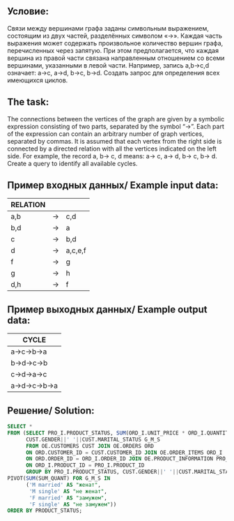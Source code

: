 Условие:
--
Связи между вершинами графа заданы символьным выражением, состоящим из двух частей, разделённых символом «->». Каждая часть выражения может содержать произвольное количество вершин графа, перечисленных через запятую. При этом предполагается, что каждая вершина из правой части связана направленным отношением со всеми вершинами, указанными в левой части. Например, запись a,b->c,d означает: a->c, a->d, b->c, b->d.
Создать запрос для определения всех имеющихся циклов.  

The task:
--
The connections between the vertices of the graph are given by a symbolic expression consisting of two parts, separated by the symbol “->”. Each part of the expression can contain an arbitrary number of graph vertices, separated by commas. It is assumed that each vertex from the right side is connected by a directed relation with all the vertices indicated on the left side. For example, the record a, b-> c, d means: a-> c, a-> d, b-> c, b-> d.
Create a query to identify all available cycles.  

Пример входных данных/ Example input data: 
--
|RELATION |  ||
|----|----|----|
|a,b |->| с,d|
|b,d |->| a|
|c |->| b,d|
|d |-> |a,c,e,f|
|f |->| g|
|g |->| h|
|d,h |->| f|


Пример выходных данных/ Example output data:
--
|CYCLE|
|----|
|a->c->b->a|
|b->d->c->b|
|c->d->a->c|
|a->d->c->b->a|


Решение/ Solution:
--
```SQL
SELECT *
FROM (SELECT PRO_I.PRODUCT_STATUS, SUM(ORD_I.UNIT_PRICE * ORD_I.QUANTITY) SUM_QUANT,
      CUST.GENDER||' '||CUST.MARITAL_STATUS G_M_S
      FROM OE.CUSTOMERS CUST JOIN OE.ORDERS ORD
      ON ORD.CUSTOMER_ID = CUST.CUSTOMER_ID JOIN OE.ORDER_ITEMS ORD_I
      ON ORD.ORDER_ID = ORD_I.ORDER_ID JOIN OE.PRODUCT_INFORMATION PRO_I
      ON ORD_I.PRODUCT_ID = PRO_I.PRODUCT_ID
      GROUP BY PRO_I.PRODUCT_STATUS, CUST.GENDER||' '||CUST.MARITAL_STATUS)
PIVOT(SUM(SUM_QUANT) FOR G_M_S IN
      ('M married' AS "женат",
       'M single' AS "не женат",
       'F married' AS "замужем",
       'F single' AS "не замужем"))
ORDER BY PRODUCT_STATUS;
